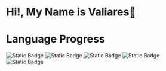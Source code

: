 # Hi!, My Name is Valiares👋


# Language Progress 

![Static Badge](https://img.shields.io/badge/JAVASCRIPT-black?style=for-the-badge&logo=javascript&logoColor=black&color=%23F7DF1E) ![Static Badge](https://img.shields.io/badge/python-lightblue?style=for-the-badge&logo=python&labelColor=yellow&color=%233776AB) ![Static Badge](https://img.shields.io/badge/Tailwind_CSS-white?style=for-the-badge&logo=tailwindcss&color=white) ![Static Badge](https://img.shields.io/badge/Materialiaze_CSS-white?style=for-the-badge&logo=materializecss&color=%23EA7076) ![Static Badge](https://img.shields.io/badge/CSS3-blue?style=for-the-badge&logo=css3&color=blue)



